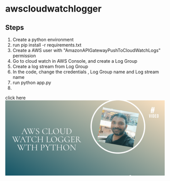 # awscloudwatchlogger
## Steps 
 1. Create a python environment
 2. run pip install -r requirements.txt
 3. Create a AWS user with "AmazonAPIGatewayPushToCloudWatchLogs" permission
 4. Go to cloud watch in AWS Console, and create a Log Group
 5. Create a log stream from Log Group
 6. In the code, change the credentials , Log Group name and Log stream name
 7. run python app.py
 8. 

click here 
[![asciicast](https://github.com/NajiAboo/awscloudwatchlogger/blob/main/Screenshot%20from%202024-01-02%2012-13-32.png)](https://youtu.be/gs_K-0Mcask)
